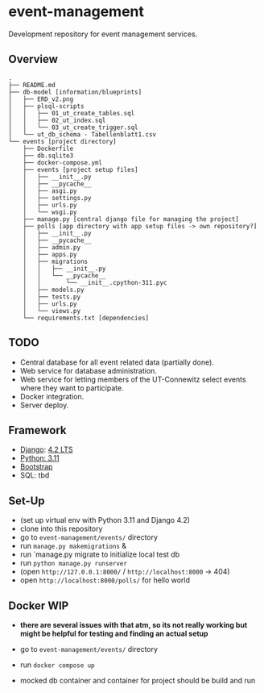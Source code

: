 # event-management

Development repository for event management services.

## Overview
```
.
├── README.md
├── db-model [information/blueprints]
│   ├── ERD_v2.png
│   ├── plsql-scripts 
│   │   ├── 01_ut_create_tables.sql
│   │   ├── 02_ut_index.sql
│   │   └── 03_ut_create_trigger.sql
│   └── ut_db_schema - Tabellenblatt1.csv
└── events [project directory]
    ├── Dockerfile
    ├── db.sqlite3
    ├── docker-compose.yml 
    ├── events [project setup files]
    │   ├── __init__.py
    │   ├── __pycache__
    │   ├── asgi.py
    │   ├── settings.py
    │   ├── urls.py
    │   └── wsgi.py
    ├── manage.py [central django file for managing the project]
    ├── polls [app directory with app setup files -> own repository?]
    │   ├── __init__.py
    │   ├── __pycache__
    │   ├── admin.py
    │   ├── apps.py
    │   ├── migrations
    │   │   ├── __init__.py
    │   │   └── __pycache__
    │   │       └── __init__.cpython-311.pyc
    │   ├── models.py
    │   ├── tests.py
    │   ├── urls.py
    │   └── views.py
    └── requirements.txt [dependencies]
```

## TODO

- Central database for all event related data (partially done).
- Web service for database administration.
- Web service for letting members of the UT-Connewitz select events where they want to participate.
- Docker integration.
- Server deploy.


## Framework

- [Django](https://docs.djangoproject.com): [4.2 LTS](https://www.djangoproject.com/download/)
- [Python: 3.11](https://docs.djangoproject.com/en/4.2/faq/install/#faq-python-version-support)
- [Bootstrap](https://pypi.org/project/django-bootstrap-v5/)
- SQL: tbd


## Set-Up

- (set up virtual env with Python 3.11 and Django 4.2)
- clone into this repository
- go to `event-management/events/` directory
- run `manage.py makemigrations` &
- run `manage.py migrate to initialize local test db
- run `python manage.py runserver`
- (open `http://127.0.0.1:8000/` / `http://localhost:8000` -> 404)
- open `http://localhost:8000/polls/` for hello world

## Docker WIP

- **there are several issues with that atm, so its not really working but might be helpful for testing and finding an actual setup**

- go to `event-management/events/` directory
- run `docker compose up`
- mocked db container and container for project should be build and run


